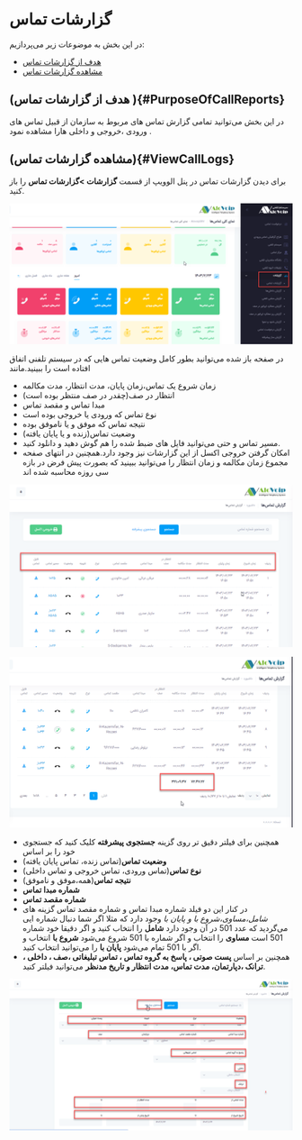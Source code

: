 # گزارشات تماس

در این بخش به موضوعات زیر می‌پردازیم:
- [هدف از گزارشات تماس ](#PurposeOfCallReports)
- [مشاهده گزارشات تماس](#ViewCallLogs)

## (هدف از گزارشات تماس ){#PurposeOfCallReports}
در این بخش می‌توانید  تمامی گزارش تماس های مربوط به سازمان از قبیل تماس های ورودی ،خروجی و داخلی هارا مشاهده نمود .

## (مشاهده گزارشات تماس){#ViewCallLogs}
برای دیدن گزارشات تماس در پنل الوویپ از قسمت **گزارشات >گزارشات تماس** را باز کنید.

![باز کردن بخش گزارش تماس ](./Image/route-1.png) 

در صفحه باز شده می‌توانید بطور کامل وضعیت تماس هایی که در سیستم تلفنی اتفاق افتاده است را ببینید.مانند 
- زمان شروع یک تماس،زمان پایان، مدت انتظار، مدت مکالمه
- انتظار در صف(چقدر در صف منتظر بوده است)
- مبدا تماس و مقصد تماس
- نوع تماس که ورودی یا خروجی بوده است
- نتیجه تماس که موفق و یا ناموفق بوده
- وضعیت تماس(زنده و یا پایان یافته)
- مسیر تماس و حتی  می‌توانید فایل های ضبط شده را هم گوش دهید و دانلود کنید.
- امکان گرفتن خروجی اکسل از این گزارشات نیز وجود دارد.همچنین در انتهای صفحه مجموع زمان مکالمه و زمان انتظار را می‌توانید ببینید که بصورت پیش فرض در بازه سی روزه محاسبه شده اند


![باز کردن بخش گزارش تماس ](./Image/route-2.png) 


![باز کردن بخش گزارش تماس ](./Image/route-3.png) 
- همچنین برای فیلتر دقیق تر روی گزینه **جستجوی پیشرفته** کلیک کنید که جستجوی خود را بر اساس 
- **وضعیت تماس**(تماس زنده، تماس پایان یافته)
- **نوع تماس**(تماس ورودی، تماس خروجی و تماس داخلی) 
- **نتیجه تماس**(همه،موفق و ناموفق)
- **شماره مبدا تماس** 
- **شماره مقصد تماس** 
- در کنار این دو فیلد شماره مبدا تماس و شماره مقصد تماس گزینه های *شامل،مساوی،شروع با و پایان با* وجود دارد که مثلا اگر شما دنبال شماره ایی می‌گردید که عدد 501 در آن وجود دارد **شامل** را انتخاب کنید و اگر دقیقا خود شماره 501 است **مساوی** را انتخاب و اگر شماره با 501 شروع می‌شود **شروع با** انتخاب و اگر با 501 تمام می‌شود **پایان با** را  می‌توانید انتخاب کنید.
- همچنین بر اساس **پست صوتی ، پاسخ به گروه تماس ، تماس تبلیغاتی ،صف ، داخلی ، ترانک ،دپارتمان، مدت تماس، مدت انتظار و تاریخ مدنظر** می‌توانید  فیلتر کنید.

![باز کردن بخش گزارش تماس ](./Image/route4.png) 
